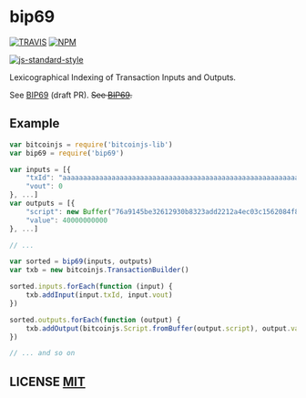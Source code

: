 # bip69

[![TRAVIS](https://secure.travis-ci.org/dcousens/bip69.png)](http://travis-ci.org/dcousens/bip69)
[![NPM](http://img.shields.io/npm/v/bip69.svg)](https://www.npmjs.org/package/bip69)

[![js-standard-style](https://cdn.rawgit.com/feross/standard/master/badge.svg)](https://github.com/feross/standard)

Lexicographical Indexing of Transaction Inputs and Outputs.

See [BIP69](https://github.com/kristovatlas/bips/blob/master/bip-0069.mediawiki) (draft PR).
~~See [BIP69](https://github.com/bitcoin/bips/blob/master/bip-0069.mediawiki).~~


## Example

``` javascript
var bitcoinjs = require('bitcoinjs-lib')
var bip69 = require('bip69')

var inputs = [{
	"txId": "aaaaaaaaaaaaaaaaaaaaaaaaaaaaaaaaaaaaaaaaaaaaaaaaaaaaaaaaaaaaaaaa",
	"vout": 0
}, ...]
var outputs = [{
	"script": new Buffer("76a9145be32612930b8323add2212a4ec03c1562084f8488ac", "hex"),
	"value": 40000000000
}, ...]

// ...

var sorted = bip69(inputs, outputs)
var txb = new bitcoinjs.TransactionBuilder()

sorted.inputs.forEach(function (input) {
	txb.addInput(input.txId, input.vout)
})

sorted.outputs.forEach(function (output) {
	txb.addOutput(bitcoinjs.Script.fromBuffer(output.script), output.value)
})

// ... and so on
```

## LICENSE [MIT](LICENSE)
